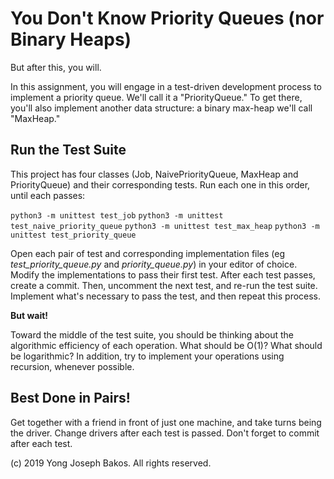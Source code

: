 # You Don't Know Priority Queues (nor Binary Heaps)

But after this, you will.

In this assignment, you will engage in a test-driven development process to
implement a priority queue. We'll call it a "PriorityQueue." To get there, you'll
also implement another data structure: a binary max-heap we'll call "MaxHeap."

## Run the Test Suite

This project has four classes (Job, NaivePriorityQueue, MaxHeap and PriorityQueue)
and their corresponding tests. Run each one in this order, until each passes:

`python3 -m unittest test_job`
`python3 -m unittest test_naive_priority_queue`
`python3 -m unittest test_max_heap`
`python3 -m unittest test_priority_queue`

Open each pair of test and corresponding implementation files (eg *test_priority_queue.py* and *priority_queue.py*) in your editor of choice. Modify the implementations to pass their first test. After each test passes, create a commit. Then, uncomment the next test, and re-run the test suite. Implement what's necessary to pass the test, and then repeat this process.

**But wait!**

Toward the middle of the test suite, you should be thinking about the algorithmic efficiency of each operation. What should be O(1)? What should be logarithmic? In addition, try to implement your operations using recursion, whenever possible.

## Best Done in Pairs!

Get together with a friend in front of just one machine, and take turns being the driver. Change drivers after each test is passed. Don't forget to commit after each test.

(c) 2019 Yong Joseph Bakos. All rights reserved.
